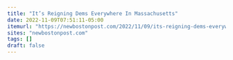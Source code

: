 ```yaml
---
title: "It’s Reigning Dems Everywhere In Massachusetts"
date: 2022-11-09T07:51:11-05:00
itemurl: "https://newbostonpost.com/2022/11/09/its-reigning-dems-everywhere-in-massachusetts/"
sites: "newbostonpost.com"
tags: []
draft: false
---
```


